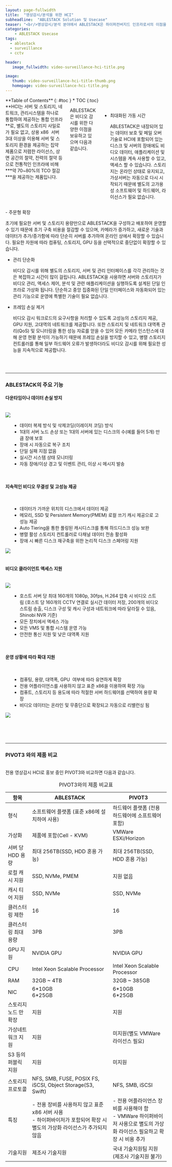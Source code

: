 ```yaml
---
layout: page-fullwidth
title:  "영상감시/분석을 위한 HCI"
subheadline:  "ABLESTACK Solution 및 Usecase"
teaser: "<br/>영상감시/분석 분야에서 ABLESTACK은 하이퍼컨버지드 인프라로서의 이점을 이용해 캠퍼스, 공항, 도시와 같은 스마트하면서 안전한 환경을 위한 고화질 IP 비디오 감시시스템을 구성할 수 있도록 대량의 중요하고 민감한 데이터를 효과적으로 관리할 수 있는 환경을 제공할 수 있도록 다양한 기능을 포함하고 있습니다. "
categories:
    - ABLESTACK Usecase
tags:
  - ablestack
  - surveillance
  - cctv

header:
   image_fullwidth: video-surveillance-hci-title.png

image:
   thumb: video-surveillance-hci-title-thumb.png
   homepage: video-surveillance-hci-title.png
---
```


<div class="row">
<div class="medium-4 medium-push-8 columns" markdown="1">
  <div class="panel radius" markdown="1">
  **Table of Contents**
  {: #toc }
  *  TOC
  {:toc}
  </div>
</div><!-- /.medium-4.columns -->

<div class="medium-8 medium-pull-4 columns" markdown="1">
**HCI는 서버 및 스토리지, 네트워크, 관리시스템을 하나로 통합하여 제공하는 통합 인프라**로, 별도의 스토리지 사일로가 필요 없고, 상용 x86  서버 3대 이상을 이용해 서버 및 스토리지 환경을 제공하는 집약 제품으로 저렴한 라이선스, 상면 공간의 절약, 전력의 절약 등으로 전통적인 인프라에 비해 ***약 70~80%의 TCO 절감***을 제공하는 제품입니다. 

ABLESTACK은 비디오 감시를 위한 다양한 이점을 보유하고 있으며 다음과 같습니다. 

- 최대화된 가동 시간
  
  ABLESTACK은 내장되어 있는 데이터 보호 및 페일 오버 기술로 HCI에 포함되어 있는 디스크 및 서버의 장애에도 비디오 데이터, 애플리케이션 및 시스템을 계속 사용할 수 있고, 액세스 할 수 있습니다. 스토리지는 온라인 상태로 유지되고, 가상서버는 자동으로 다시 시작되기 때문에 별도의 고가용성 소프트웨어 및 하드웨어, 라이선스가 필요 없습니다. 

</div>
</div>
- 주문형 확장
  
  초기에 필요한 서버 및 스토리지 용량만으로 ABLESTACK을 구성하고 배포하여 운영할 수 있기 때문에 초기 구축 비용을 절감할 수 있으며, 카메라가 증가하고, 새로운 기술과 데이터가 추가/증가함에 따라 단순히 서버를 추가하여 온라인 상에서 확장할 수 있습니다. 필요한 자원에 따라 컴퓨팅, 스토리지, GPU 등을 선택적으로 중단없이 확장할 수 있습니다. 
  
- 관리 단순화 
  
  비디오 감시를 위해 별도의 스토리지, 서버 및 관리 인터페이스를 각각 관리하는 것은 복잡하고 시간이 많이 걸립니다. ABLESTACK을 사용하면 서버와 스토리지가 비디오 관리, 액세스 제어, 분석 및 관련 애플리케이션을 실행하도록 설계된 단일 인프라로 가상화 됩니다. 단순하고 중앙 집중화된 단일 인터페이스와 자동화되어 있는 관리 기능으로 운영에 특별한 기술이 필요 없습니다. 
  
- 프레임 손실 제거
  
  비디오 감시 워크로드의 요구사항을 처리할 수 있도록 고성능의 스토리지 제공, GPU 지원, 고대역의 네트워크를 제공합니다. 또한 스토리지 및 네트워크 대역폭 관리(QoS) 및 모니터링을 통한 성능 자료를 얻을 수 있어 모든 카메라 인스턴스에 대해 운영 현황 분석이 가능하기 때문에 프레임 손실을 방지할 수 있고, 병렬 스토리지 컨트롤러를 통해 일부 하드웨어 오류가 발생하더라도 비디오 감시를 위해 필요한 성능을 지속적으로 제공합니다. 


<br/><br/>
* * *


### ABLESTACK의 주요 기능

#### 다운타임이나 데이터 손실 방지

<br/>
<div class="row">
   <div class="small-4 columns">
      <img src="https://via.placeholder.com/300x200">
   </div>
   <div class="small-8 columns">
      <p>
        <ul>
          <li>데이터 복제 방식 및 삭제코딩(이레이저 코딩) 방식</li>
          <li>1대의 서버 노드 손상 또는 1대의 서버에 있는 디스크의 수(예를 들어 5개) 만큼 장애 보호</li>
          <li>장애 시 자동으로 복구 조치</li>
          <li>단일 실패 지점 없음</li>
          <li>실시간 시스템 상태 모니터링</li>
          <li>자동 장애/이상 경고 및 이벤트 관리, 이상 시 메시지 발송</li>
        </ul>
      </p>
   </div>
</div>
<br/>

#### 지속적인 비디오 무결성 및 고성능 제공

<br/>
<div class="row">
   <div class="small-8 columns">
      <p>
        <ul>
          <li>데이터가 가까운 위치의 디스크에서 데이터 제공</li>
          <li>메모리, SSD 및 Persistent Memory(PMEM) 로컬 쓰기 캐시 제공으로 고성능 제공</li>
          <li>Auto Tiering을 통한 풀링된 캐시디스크를 통해 하드디스크 성능 보완</li>
          <li>병렬 활성 스토리지 컨트롤러로 다채널 데이터 전송 활성화</li>
          <li>장애 시 빠른 디스크 재구축을 위한 논리적 디스크 스페어링 지원</li>
        </ul>
      </p>
   </div>
   <div class="small-4 columns">
      <img src="https://via.placeholder.com/300x200">
   </div>
</div>
<br/>


#### 비디오 클라이언트 액세스 지원

<br/>
<div class="row">
   <div class="small-4 columns">
      <img src="https://via.placeholder.com/300x200">
   </div>
   <div class="small-8 columns">
      <p>
        <ul>
          <li>호스트 서버 당 최대 160개의 1080p, 30fps, H.264 압축 시 비디오 스트림 (호스트 당 160개의 CCTV 연결로 실시간 데이터 저장, 200개의 비디오 스트림 송출, 디스크 구성 및 캐시 구성과 네트워크에 따라 달라질 수 있음, Shinobi NVR 기준)</li>
          <li>모든 장치에서 액세스 가능</li>
          <li>모든 VMS 및 통합 시스템 운영 가능</li>
          <li>안전한 통신 지원 및 낮은 대역폭 지원</li>
        </ul>
      </p>
   </div>
</div>
<br/>


#### 운영 상황에 따라 확대 지원


<br/>
<div class="row">
   <div class="small-8 columns">
      <p>
        <ul>
          <li>컴퓨팅, 용량, 대역폭, GPU  여부에 따라 유연하게 확장</li>
          <li>전용 어플라이언스를 사용하지 않고 표준 x86을 이용하여 확장 가능</li>
          <li>컴퓨트, 스토리지 등 용도에 따라 적절한 서버 하드웨어를 선택하여 용량 확장</li>
          <li>비디오 데이터는 온라인 및 무중단으로 확장되고 자동으로 리밸런싱 됨</li>
        </ul>
      </p>
   </div>
   <div class="small-4 columns">
      <img src="https://via.placeholder.com/300x200">
   </div>
</div>
<br/>


<br/><br/>
* * *

### PIVOT3 와의 제품 비교

<br/>
전용 영상감시 HCI로 홍보 중인 PIVOT3와 비교하면 다음과 같습니다. 
<br/>

<table>
  <caption>PIVOT3와의 제품 비교표</caption>
  <colgroup>
    <col span="1" style="width: 15%;">
    <col span="1" style="width: 50%;">
    <col span="1" style="width: 35%;">
  </colgroup>
  <thead>
    <tr>
      <th>항목</th>
      <th>ABLESTACK</th>
      <th>PIVOT3</th>
    </tr>
  </thead>
  <tbody>
    <tr>
      <td>형식</td>
      <td>소프트웨어 플랫폼 (표준 x86에 설치하여 사용)</td>
      <td>하드웨어 플랫폼 (전용 하드웨어에 소프트웨어 포함)</td>
    </tr>
    <tr>
      <td>가상화</td>
      <td>제품에 포함(Cell - KVM)</td>
      <td>VMWare ESXi/Horizon</td>
    </tr>
    <tr>
      <td>서버 당 HDD 용량</td>
      <td>최대 256TB(SSD, HDD 혼용 가능)</td>
      <td>최대 256TB(SSD, HDD 혼용 가능)</td>
    </tr>
    <tr>
      <td>로컬 캐시 지원</td>
      <td>SSD, NVMe, PMEM</td>
      <td>지원 없음</td>
    </tr>
    <tr>
      <td>캐시 티어 지원</td>
      <td>SSD, NVMe</td>
      <td>SSD, NVMe</td>
    </tr>
    <tr>
      <td>클러스터링 제한</td>
      <td>16</td>
      <td>16</td>
    </tr>
    <tr>
      <td>클러스터링 최대용량</td>
      <td>3PB</td>
      <td>3PB</td>
    </tr>
    <tr>
      <td>GPU 지원</td>
      <td>NVIDIA GPU</td>
      <td>NVIDIA GPU</td>
    </tr>
    <tr>
      <td>CPU</td>
      <td>Intel Xeon Scalable Processor</td>
      <td>Intel Xeon Scalable Processor</td>
    </tr>
    <tr>
      <td>RAM</td>
      <td>32GB ~ 4TB</td>
      <td>32GB ~ 385GB</td>
    </tr>   
    <tr>
      <td>NIC</td>
      <td>6*10GB<br/>6*25GB</td>
      <td>6*10GB<br/>6*25GB</td>
    </tr> 
    <tr>
      <td>스토리지 노드 만 확장</td>
      <td>지원</td>
      <td>지원</td>
    </tr>
    <tr>
      <td>가상네트워크 지원</td>
      <td>지원</td>
      <td>미지원(별도 VMWare 라이선스 필요)</td>
    </tr>
    <tr>
      <td>S3 등의 퍼블릭 지원</td>
      <td>지원</td>
      <td>미지원</td>
    </tr>
    <tr>
      <td>스토리지 프로토콜</td>
      <td>NFS, SMB, FUSE, POSIX FS, iSCSI, Object Storage(S3, Swift)</td>
      <td>NFS, SMB, iSCSI</td>
    </tr>
    <tr>
      <td>특징</td>
      <td>- 전용 장비를 사용하지 않고 표준 x86 서버 사용<br/>- 하이퍼바이저가 포함되어 확장 시 별도의 가상화 라이선스가 추가되지 않음</td>
      <td>- 전용 어플라이언스 장비를 사용해야 함<br/>- VMWare 하이퍼바이저 사용으로 별도의 가상화 라이선스 필요하고 확장 시 비용 추가</td>
    </tr>
    <tr>
      <td>기술지원</td>
      <td>제조사 기술지원</td>
      <td>국내 기술지원팀 지원(제조사 기술지원 불가)</td>
    </tr>
  </tbody>
</table>
